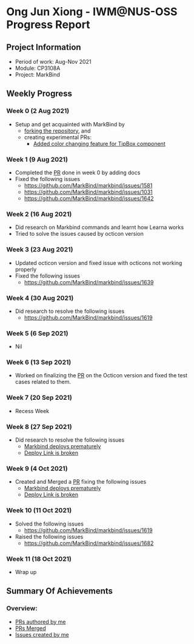 # Ong Jun Xiong - IWM@NUS-OSS Progress Report

## Project Information

- Period of work: Aug-Nov 2021
- Module: CP3108A
- Project: MarkBind

## Weekly Progress

### Week 0 (2 Aug 2021)

- Setup and get acquainted with MarkBind by
  - [forking the repository](https://github.com/tlylt/markbind), and
  - creating experimental PRs:
    - [Added color changing feature for TipBox component](https://github.com/ong6/markbind/pull/1)

### Week 1 (9 Aug 2021)

- Completed the [PR](https://github.com/MarkBind/markbind/pull/1647) done in
  week 0 by adding docs
- Fixed the following issues
  - https://github.com/MarkBind/markbind/issues/1581
  - https://github.com/MarkBind/markbind/issues/1031
  - https://github.com/MarkBind/markbind/issues/1642

### Week 2 (16 Aug 2021)

- Did research on Markbind commands and learnt how Learna works
- Tried to solve the issues caused by octicon version

### Week 3 (23 Aug 2021)

- Updated octicon version and fixed issue with octicons not working properly
- Fixed the following issues
  - https://github.com/MarkBind/markbind/issues/1639

### Week 4 (30 Aug 2021)

- Did research to resolve the following issues
  - https://github.com/MarkBind/markbind/issues/1619

### Week 5 (6 Sep 2021)

- Nil

### Week 6 (13 Sep 2021)

- Worked on finalizing the [PR](https://github.com/MarkBind/markbind/pull/1652)
  on the Octicon version and fixed the test cases related to them.

### Week 7 (20 Sep 2021)

- Recess Week

### Week 8 (27 Sep 2021)

- Did research to resolve the following issues
  - [Markbind deploys prematurely](https://github.com/MarkBind/markbind/issues/1667)
  - [Deploy Link is broken](https://github.com/MarkBind/markbind/issues/1680)

### Week 9 (4 Oct 2021)

- Created and Merged a [PR](https://github.com/MarkBind/markbind/pull/1679)
  fixing the following issues
  - [Markbind deploys prematurely](https://github.com/MarkBind/markbind/issues/1667)
  - [Deploy Link is broken](https://github.com/MarkBind/markbind/issues/1680)

### Week 10 (11 Oct 2021)

- Solved the following issues
  - https://github.com/MarkBind/markbind/issues/1619
- Raised the following issues
  - https://github.com/MarkBind/markbind/issues/1682

### Week 11 (18 Oct 2021)

- Wrap up

## Summary Of Achievements

### Overview:

- [PRs authored by me](https://github.com/MarkBind/markbind/pulls/ong6)
- [PRs Merged](https://github.com/MarkBind/markbind/pulls?q=is%3Apr+author%3Aong6+is%3Amerged)
- [Issues created by me](https://github.com/MarkBind/markbind/issues/created_by/ong6)
